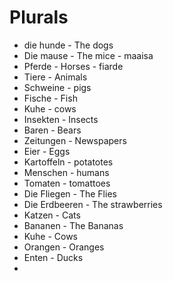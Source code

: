 # Plurals
* die hunde - The dogs
* Die mause - The mice - maaisa
* Pferde - Horses - fiarde
* Tiere - Animals
* Schweine - pigs
* Fische - Fish
* Kuhe - cows
* Insekten - Insects
* Baren - Bears
* Zeitungen - Newspapers
* Eier - Eggs
* Kartoffeln - potatotes
* Menschen - humans
* Tomaten - tomattoes
* Die Fliegen - The Flies
* Die Erdbeeren - The strawberries
* Katzen - Cats
* Bananen - The Bananas
* Kuhe - Cows
* Orangen - Oranges
* Enten - Ducks
* 